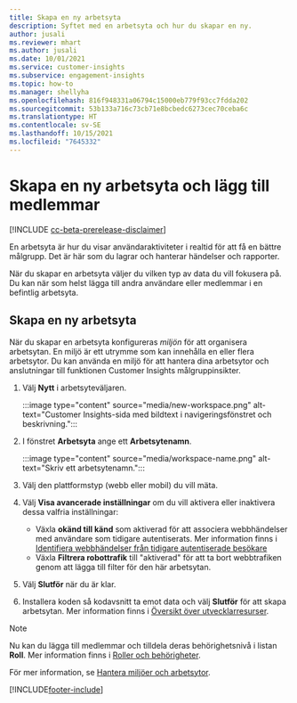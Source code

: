 ```yaml
---
title: Skapa en ny arbetsyta
description: Syftet med en arbetsyta och hur du skapar en ny.
author: jusali
ms.reviewer: mhart
ms.author: jusali
ms.date: 10/01/2021
ms.service: customer-insights
ms.subservice: engagement-insights
ms.topic: how-to
ms.manager: shellyha
ms.openlocfilehash: 816f948331a06794c15000eb779f93cc7fdda202
ms.sourcegitcommit: 53b133a716c73cb71e8bcbedc6273cec70ceba6c
ms.translationtype: HT
ms.contentlocale: sv-SE
ms.lasthandoff: 10/15/2021
ms.locfileid: "7645332"
---
```

# <a name="create-a-new-workspace-and-add-members"></a>Skapa en ny arbetsyta och lägg till medlemmar

[!INCLUDE [cc-beta-prerelease-disclaimer](includes/cc-beta-prerelease-disclaimer.md)]

En arbetsyta är hur du visar användaraktiviteter i realtid för att få en bättre målgrupp. Det är här som du lagrar och hanterar händelser och rapporter.

När du skapar en arbetsyta väljer du vilken typ av data du vill fokusera på. Du kan när som helst lägga till andra användare eller medlemmar i en befintlig arbetsyta. 

## <a name="create-a-new-workspace"></a>Skapa en ny arbetsyta

När du skapar en arbetsyta konfigureras *miljön* för att organisera arbetsytan. En miljö är ett utrymme som kan innehålla en eller flera arbetsytor. Du kan använda en miljö för att hantera dina arbetsytor och anslutningar till funktionen Customer Insights målgruppinsikter.

1. Välj **Nytt** i arbetsyteväljaren.

   :::image type="content" source="media/new-workspace.png" alt-text="Customer Insights-sida med bildtext i navigeringsfönstret och beskrivning.":::

1. I fönstret **Arbetsyta** ange ett **Arbetsytenamn**.

   :::image type="content" source="media/workspace-name.png" alt-text="Skriv ett arbetsytenamn.":::

1. Välj den plattformstyp (webb eller mobil) du vill mäta.

1. Välj **Visa avancerade inställningar** om du vill aktivera eller inaktivera dessa valfria inställningar:

   - Växla **okänd till känd** som aktiverad för att associera webbhändelser med användare som tidigare autentiserats. Mer information finns i [Identifiera webbhändelser från tidigare autentiserade besökare](unknown-to-known.md)
   - Växla **Filtrera robottrafik** till "aktiverad" för att ta bort webbtrafiken genom att lägga till filter för den här arbetsytan. 

1. Välj **Slutför** när du är klar. 

1. Installera koden så kodavsnitt ta emot data och välj **Slutför** för att skapa arbetsytan. Mer information finns i [Översikt över utvecklarresurser](developer-resources.md).

> [!NOTE]
> Nu kan du lägga till medlemmar och tilldela deras behörighetsnivå i listan **Roll**. Mer information finns i [Roller och behörigheter](user-roles.md). 

För mer information, se [Hantera miljöer och arbetsytor](manage-environments-workspaces.md).


[!INCLUDE[footer-include](../includes/footer-banner.md)]
